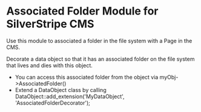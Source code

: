 Associated Folder Module for SilverStripe CMS
=============================================

Use this module to associated a folder in the file system with a Page in the CMS.

Decorate a data object so that it has an associated folder on the file system that lives and dies with this object.

* You can access this associated folder from the object via myObj->AssociatedFolder()
* Extend a DataObject class by calling DataObject::add_extension('MyDataObject', 'AssociatedFolderDecorator');
